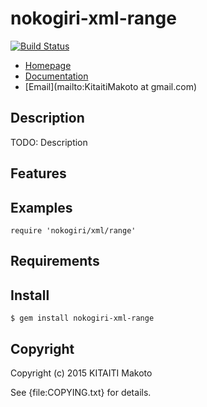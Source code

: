 nokogiri-xml-range
==================

[![Build Status](https://travis-ci.org/KitaitiMakoto/nokogiri-xml-range.svg?branch=master)](https://travis-ci.org/KitaitiMakoto/nokogiri-xml-range)

* [Homepage](https://rubygems.org/gems/nokogiri-xml-range)
* [Documentation](http://rubydoc.info/gems/nokogiri-xml-range)
* [Email](mailto:KitaitiMakoto at gmail.com)

Description
-----------

TODO: Description

Features
--------

Examples
--------

    require 'nokogiri/xml/range'

Requirements
------------

Install
-------

    $ gem install nokogiri-xml-range

Copyright
---------

Copyright (c) 2015 KITAITI Makoto

See {file:COPYING.txt} for details.
